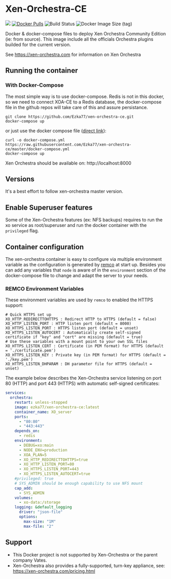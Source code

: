 # Xen-Orchestra-CE

[![](https://img.shields.io/badge/xen--orchestra-master-green.svg)](https://xen-orchestra.com) [![Docker Pulls](https://img.shields.io/docker/pulls/ezka77/xen-orchestra-ce.svg)](https://hub.docker.com/repository/docker/ezka77/xen-orchestra-ce) ![Build Status](https://github.com/Ezka77/xen-orchestra-ce/actions/workflows/weekly_build.yml/badge.svg) ![Docker Image Size (tag)](https://img.shields.io/docker/image-size/ezka77/xen-orchestra-ce/latest)

Docker &amp; docker-compose files to deploy Xen Orchestra Community Edition (ie:
from source). This image include all the officials Orchestra plugins builded
for the current version.

See https://xen-orchestra.com for information on Xen Orchestra

## Running the container

### With Docker-Compose

The most simple way is to use docker-compose. Redis is not in this docker, so we
need to connect XOA-CE to a Redis database, the docker-compose file in the github
repos will take care of this and assure persistance.

```
git clone https://github.com/Ezka77/xen-orchestra-ce.git
docker-compose up
```

or just use the docker compose file ([direct link](https://raw.githubusercontent.com/Ezka77/xen-orchestra-ce/master/docker-compose.yml)):
```
curl -o docker-compose.yml https://raw.githubusercontent.com/Ezka77/xen-orchestra-ce/master/docker-compose.yml
docker-compose up
```

Xen Orchestra should be available on: http://localhost:8000

## Versions

It's a best effort to follow xen-orchestra master version. 

## Enable Superuser features

Some of the Xen-Orchestra features (ex: NFS backups) requires to run the xo
service as root/superuser and run the docker container with the `privileged`
flag.

## Container configuration

The xen-orchestra container is easy to configure via multiple environment variable as the configuration is generated by [remco](https://github.com/HeavyHorst/remco) at start up. Besides you can add any variables that `node` is aware of in the `environment` section of the docker-compose file to change and adapt the server to your needs.  

### REMCO Environment Variables

These environment variables are used by `remco` to enabled the HTTPS support:
```
# Quick HTTPS set up
XO_HTTP_REDIRECTTOHTTPS : Redirect HTTP to HTTPS (default = false)
XO_HTTP_LISTEN_PORT : HTTP listen port (default = 8000)
XO_HTTPS_LISTEN_PORT : HTTPS listen port (default = unset)
XO_HTTPS_LISTEN_AUTOCERT : Automatically create self-signed certificate if "key" and "cert" are missing (default = true)
# Use these variables with a mount point to your own SSL files
XO_HTTPS_LISTEN_CERT : Certificate (in PEM format) for HTTPS (default = './certificate.pem')
XO_HTTPS_LISTEN_KEY : Private key (in PEM format) for HTTPS (default = './key.pem')
XO_HTTPS_LISTEN_DHPARAM : DH parameter file for HTTPS (default = unset)
```

The example below describes the Xen-Orchestra service listening on port 80 (HTTP) and port 443 (HTTPS) with automatic self-signed certificates:

```yaml
services:
  orchestra:
    restart: unless-stopped
    image: ezka77/xen-orchestra-ce:latest
    container_name: XO_server
    ports:
      - "80:80"
      - "443:443"
    depends_on:
      - redis
    environment:
      - DEBUG=xo:main
      - NODE_ENV=production
      - XOA_PLAN=5
      - XO_HTTP_REDIRECTTOHTTPS=true
      - XO_HTTP_LISTEN_PORT=80
      - XO_HTTPS_LISTEN_PORT=443
      - XO_HTTPS_LISTEN_AUTOCERT=true
    #privileged: true
    # SYS_ADMIN should be enough capability to use NFS mount
    cap_add:
      - SYS_ADMIN
    volumes:
      - xo-data:/storage
    logging: &default_logging
      driver: "json-file"
      options:
        max-size: "1M"
        max-file: "2"
```

## Support

* This Docker project is not supported by Xen-Orchestra or the parent company Vates.
* Xen-Orchestra also provides a fully-supported, turn-key appliance, see: https://xen-orchestra.com/pricing.html
